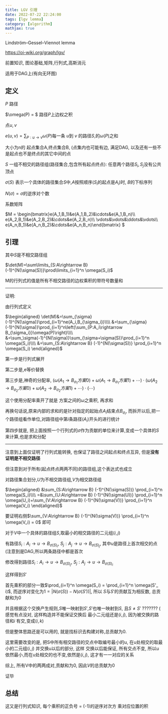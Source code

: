 ```yaml
---
title: LGV 引理
date: 2022-07-22 22:24:00
tags: [lgv lemma]
category: [algorithm]
mathjax: true
---
```


Lindström–Gessel–Viennot lemma

https://oi-wiki.org/graph/lgv/

前置知识, 图论基础,矩阵,行列式,高斯消元

适用于DAG上(有向无环图)

## 定义

$P$ 路径

$\omega(P) = $ 路径$P$上边权之积

点$u,v$

$e(u,v) = \sum_{P:u\to v} \omega(P)$每一条 $u$到 $v$ 的路径$S$,的$\omega(P)$之和

大小为n的 起点集合A,终点集合B, (点集内也可能有边, 满足DAG, 以及还有一些不是起点也不是终点的其它中间的点

$S$ 一组不相交的路径组(路径集合,包含所有起点终点): 任意两个路径$S_i,S_j$没有公共顶点

$\sigma(S)$ 表示一个具体的路径集合$S$中,$A$按照顺序($S_i$的起点是$A_i$)时, $B$的下标序列

$N(\sigma) = \sigma$的逆序对个数

系数矩阵

$M = \begin{bmatrix}e(A_1,B_1)&e(A_1,B_2)&\cdots&e(A_1,B_n)\\\\
e(A_2,B_1)&e(A_2,B_2)&\cdots&e(A_2,B_n)\\\\
\vdots&\vdots&\ddots&\vdots\\\\
e(A_n,B_1)&e(A_n,B_2)&\cdots&e(A_n,B_n)\end{bmatrix}
$

## 引理

其中$S$是不相交路径组

$\det(M)=\sum\limits_{S:A\rightarrow B}(-1)^{N(\sigma(S))}\prod\limits_{i=1}^n \omega(S_i)$


M的行列式的值是所有不相交路径的边权乘积的带符号数量和

---

证明:

由行列式定义

$\begin{aligned}
\det(M)&=\sum_{\sigma}(-1)^{N(\sigma)}\prod_{i=1}^ne(A_i,B_{\sigma_i})\\\\
&=\sum_{\sigma}(-1)^{N(\sigma)}\prod_{i=1}^n\left(\sum_{P:A_i\rightarrow B_{\sigma_i}}\omega(P)\right)\\\\
&=\sum_\sigma(-1)^{N(\sigma)}\sum_{\sigma=\sigma(S)}\prod_{i=1}^n \omega(S_i)\\\\
&=\sum_{S:A\rightarrow B} (-1)^{N(\sigma(S))} \prod_{i=1}^n \omega(S_i)
\end{aligned}$

第一步是行列式展开

第二步是,e等价替换

第三步是,神奇的分配率, $(\omega(A_1\to B_{\sigma_1}方案0) + \omega(A_1\to B_{\sigma_1}方案1) + \cdots) \cdot (\omega(A_2\to B_{\sigma_2}方案0) + \omega(A_2\to B_{\sigma_2}方案1) + \cdots) \cdot (\cdots)$

这个使用分配率乘开了就是 方案之间的$\omega$之乘积, 再求和

再换句话说,原来内部的求和的是针对指定的起始点$A_i$结束点$B_{\sigma_i}$, 而拆开以后,把一个路径组看作单位,对路径组中第$i$条路径($A_i$)开头的进行统计

第四步就是, 把上面按照一个行列式的$\sigma$作为贡献的单位来计算,变成一个具体的$S$来计算,也是求和分配

---

注意到上面仅证明了行列式能转换, 也保证了路径之间起点和终点互异, 但是**没有证明是不相交路径**

但注意到对于所有(起点终点两两不同)的路径组,这个表达式也成立

对路径集合划分,$U$为不相交路径组,$V$为相交路径组

$\begin{aligned}
&\sum_{S:A\rightarrow B} (-1)^{N(\sigma(S))} \prod_{i=1}^n \omega(S_i)\\\\
=&\sum_{U:A\rightarrow B} (-1)^{N(\sigma(U))} \prod_{i=1}^n \omega(U_i)+\sum_{V:A\rightarrow B} (-1)^{N(\sigma(V))} \prod_{i=1}^n \omega(V_i)
\end{aligned}$

要证明右侧$\sum_{V:A\rightarrow B} (-1)^{N(\sigma(V))} \prod_{i=1}^n \omega(V_i) = 0$ 即可

对于$V$中一个具体的路径组$S$,取最小的相交路径的二元组$(i,j)$

有路径$S_i: A_i \to u \to B_{\sigma(S)_ i}$, $S_j: A_j \to u \to B_{\sigma(S)_ j}$, 其中$u$是路径上首次相交的点(注意到是DAG,所以两条路径中都是首次

修改得到路径$S_i: A_i \to u \to B_{\sigma(S)_ j}$, $S_j: A_j \to u \to B_{\sigma(S)_ i}$

这样得到$S'$

首先乘积的部分一致$\prod_{i=1}^n \omega(S_i) = \prod_{i=1}^n \omega(S'_ i)$, 而逆序对变化为$1 = |N(\sigma(S)) - N(\sigma(S'))|$, 所以 $S$与$S'$的贡献互为相反数, 总贡献和为$0$

并且根据这个交换产生规则,$S$唯一映射到$S'$,$S'$也唯一映射到$S$, 且$S \neq S'$ ??????? ( 感觉有点没对, 这样构造并不能保证交换后 最小二元组还是$(i,j)$, 因为被交换的路径和$i$ 有交,变成$(i,k)$

但是整体思路还是可以用的, 就是找标识去构建对称,总贡献为0.

这里需要改变的是, 把S中所有相交路径的交点中取编号最小的u, 在u处相交的取最小的二元组$(i,j)$ 并交换u以后的部分, 这样 交换以后能保证, 所有交点不变, 所以u依然最小,而在u处相交的也不变,依然是$(i,j)$, 这才有一一对应的关系

综上, 所有V中的两两成对,贡献和为$0$, 因此$V$的总贡献为$0$

证毕

## 总结

这又是行列式知识, 每个乘积的正负号 = (-1)的逆序对次方 乘对应位置的积
